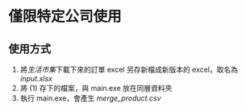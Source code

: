 # 僅限特定公司使用

## 使用方式
1. 將*生活市集*下載下來的訂單 excel 另存新檔成新版本的 excel，取名為 *input.xlsx*
2. 將 (1) 存下的檔案，與 main.exe 放在同層資料夾
3. 執行 main.exe，會產生 *merge_product.csv*
